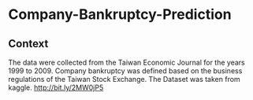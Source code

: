 # Company-Bankruptcy-Prediction
## Context
The data were collected from the Taiwan Economic Journal for the years 1999 to 2009. Company bankruptcy was defined based on the business regulations of the Taiwan Stock Exchange.
The Dataset was taken from kaggle. http://bit.ly/2MW0jP5
